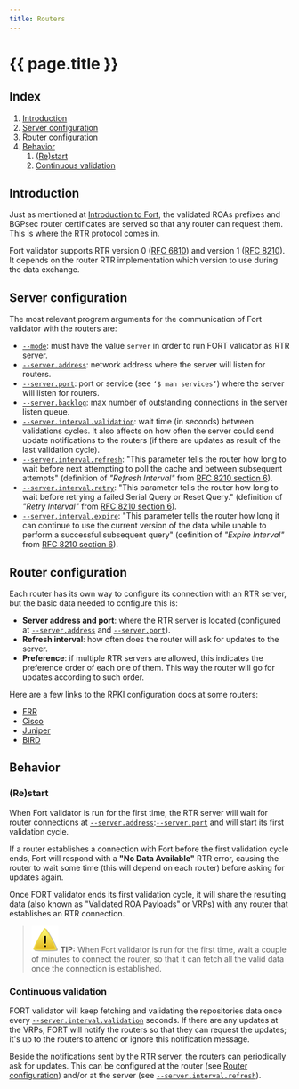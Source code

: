 ```yaml
---
title: Routers
---
```

 
# {{ page.title }}

## Index

1. [Introduction](#introduction)
2. [Server configuration](#server-configuration)
3. [Router configuration](#router-configuration)
4. [Behavior](#behavior)
	1. [(Re)start](#restart)
	2. [Continuous validation](#continuous-validation)

## Introduction

Just as mentioned at [Introduction to Fort](intro-fort.html), the validated ROAs prefixes and BGPsec router certificates are served so that any router can request them. This is where the RTR protocol comes in.

Fort validator supports RTR version 0 ([RFC 6810](https://tools.ietf.org/html/rfc6810)) and version 1 ([RFC 8210](https://tools.ietf.org/html/rfc8210)). It depends on the router RTR implementation which version to use during the data exchange.

## Server configuration

The most relevant program arguments for the communication of Fort validator with the routers are:
- [`--mode`](usage.html#--mode): must have the value `server` in order to run FORT validator as RTR server.
- [`--server.address`](usage.html#--serveraddress): network address where the server will listen for routers.
- [`--server.port`](usage.html#--serverport): port or service (see `‘$ man services’`) where the server will listen for routers.
- [`--server.backlog`](usage.html#--serverbacklog): max number of outstanding connections in the server listen queue.
- [`--server.interval.validation`](usage.html#--serverintervalvalidation): wait time (in seconds) between validations cycles. It also affects on how often the server could send update notifications to the routers (if there are updates as result of the last validation cycle).
- [`--server.interval.refresh`](usage.html#--serverintervalrefresh): "This parameter tells the router how long to wait before next attempting to poll the cache and between subsequent attempts" (definition of _"Refresh Interval"_ from [RFC 8210 section 6](https://tools.ietf.org/html/rfc8210#section-6)).
- [`--server.interval.retry`](usage.html#--serverintervalretry): "This parameter tells the router how long to wait before retrying a failed Serial Query or Reset Query." (definition of _"Retry Interval"_ from [RFC 8210 section 6](https://tools.ietf.org/html/rfc8210#section-6)).
- [`--server.interval.expire`](usage.html#--serverintervalexpire): "This parameter tells the router how long it can continue to use the current version of the data while unable to perform a successful subsequent query" (definition of _"Expire Interval"_ from [RFC 8210 section 6](https://tools.ietf.org/html/rfc8210#section-6)).

## Router configuration

Each router has its own way to configure its connection with an RTR server, but the basic data needed to configure this is:
- **Server address and port**: where the RTR server is located (configured at [`--server.address`](usage.html#--serveraddress) and [`--server.port`](usage.html#--serverport)).
- **Refresh interval**: how often does the router will ask for updates to the server.
- **Preference**: if multiple RTR servers are allowed, this indicates the preference order of each one of them. This way the router will go for updates according to such order.

Here are a few links to the RPKI configuration docs at some routers:
- [FRR](http://docs.frrouting.org/en/latest/bgp.html#prefix-origin-validation-using-rpki)
- [Cisco](https://www.cisco.com/c/en/us/td/docs/ios-xml/ios/iproute_bgp/command/irg-cr-book/bgp-a1.html#wp2807841905)
- [Juniper](https://www.juniper.net/documentation/en_US/junos/topics/reference/configuration-statement/validation-edit-routing-options.html)
- [BIRD](https://bird.network.cz/?get_doc&v=20&f=bird-6.html#ss6.13)

## Behavior

### (Re)start

When Fort validator is run for the first time, the RTR server will wait for router connections at [`--server.address`](usage.html#--serveraddress):[`--server.port`](usage.html#--serverport) and will start its first validation cycle.

If a router establishes a connection with Fort before the first validation cycle ends, Fort will respond with a **"No Data Available"** RTR error, causing the router to wait some time (this will depend on each router) before asking for updates again.

Once FORT validator ends its first validation cycle, it will share the resulting data (also known as "Validated ROA Payloads" or VRPs) with any router that establishes an RTR connection.

> ![img/warn.svg](img/warn.svg) **TIP:** When Fort validator is run for the first time, wait a couple of minutes to connect the router, so that it can fetch all the valid data once the connection is established.

### Continuous validation

FORT validator will keep fetching and validating the repositories data once every [`--server.interval.validation`](usage.html#--serverintervalvalidation) seconds. If there are any updates at the VRPs, FORT will notify the routers so that they can request the updates; it's up to the routers to attend or ignore this notification message.

Beside the notifications sent by the RTR server, the routers can periodically ask for updates. This can be configured at the router (see [Router configuration](#router-configuration)) and/or at the server (see [`--server.interval.refresh`](usage.html#--serverintervalrefresh)).
